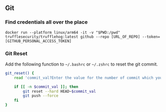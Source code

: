 ## Git

### Find credentials all over the place
```
docker run --platform linux/arm64 -it -v "$PWD:/pwd" trufflesecurity/trufflehog:latest github --repo [URL_OF_REPO] --token=[GITHUB_PERSONAL_ACCESS_TOKEN]
```

### Git Reset
Add the following function to `~/.bashrc` or `~/.zshrc` to reset the git commit.
```bash
git_reset() {
    read 'commit_val?Enter the value for the number of commit which you want to reset >'

    if [[ -n $commit_val ]]; then
        git reset --hard HEAD~$commit_val
        git push --force
    fi
}
```
